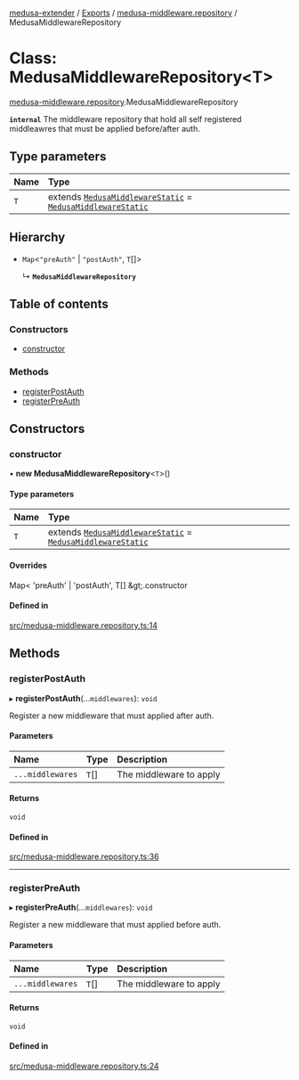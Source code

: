 [medusa-extender](../README.md) / [Exports](../modules.md) / [medusa-middleware.repository](../modules/medusa_middleware_repository.md) / MedusaMiddlewareRepository

# Class: MedusaMiddlewareRepository<T\>

[medusa-middleware.repository](../modules/medusa_middleware_repository.md).MedusaMiddlewareRepository

**`internal`**
The middleware repository that hold all self registered middleawres that must be applied before/after auth.

## Type parameters

| Name | Type |
| :------ | :------ |
| `T` | extends [`MedusaMiddlewareStatic`](../interfaces/types.MedusaMiddlewareStatic.md) = [`MedusaMiddlewareStatic`](../interfaces/types.MedusaMiddlewareStatic.md) |

## Hierarchy

- `Map`<``"preAuth"`` \| ``"postAuth"``, `T`[]\>

  ↳ **`MedusaMiddlewareRepository`**

## Table of contents

### Constructors

- [constructor](medusa_middleware_repository.MedusaMiddlewareRepository.md#constructor)

### Methods

- [registerPostAuth](medusa_middleware_repository.MedusaMiddlewareRepository.md#registerpostauth)
- [registerPreAuth](medusa_middleware_repository.MedusaMiddlewareRepository.md#registerpreauth)

## Constructors

### constructor

• **new MedusaMiddlewareRepository**<`T`\>()

#### Type parameters

| Name | Type |
| :------ | :------ |
| `T` | extends [`MedusaMiddlewareStatic`](../interfaces/types.MedusaMiddlewareStatic.md) = [`MedusaMiddlewareStatic`](../interfaces/types.MedusaMiddlewareStatic.md) |

#### Overrides

Map&lt;
	&#x27;preAuth&#x27; \| &#x27;postAuth&#x27;,
	T[]
\&gt;.constructor

#### Defined in

[src/medusa-middleware.repository.ts:14](https://github.com/adrien2p/medusa-extender/blob/682c80d/src/medusa-middleware.repository.ts#L14)

## Methods

### registerPostAuth

▸ **registerPostAuth**(...`middlewares`): `void`

Register a new middleware that must applied after auth.

#### Parameters

| Name | Type | Description |
| :------ | :------ | :------ |
| `...middlewares` | `T`[] | The middleware to apply |

#### Returns

`void`

#### Defined in

[src/medusa-middleware.repository.ts:36](https://github.com/adrien2p/medusa-extender/blob/682c80d/src/medusa-middleware.repository.ts#L36)

___

### registerPreAuth

▸ **registerPreAuth**(...`middlewares`): `void`

Register a new middleware that must applied before auth.

#### Parameters

| Name | Type | Description |
| :------ | :------ | :------ |
| `...middlewares` | `T`[] | The middleware to apply |

#### Returns

`void`

#### Defined in

[src/medusa-middleware.repository.ts:24](https://github.com/adrien2p/medusa-extender/blob/682c80d/src/medusa-middleware.repository.ts#L24)

